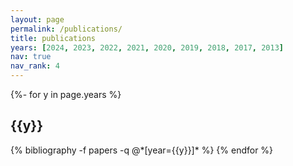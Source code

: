 ```yaml
---
layout: page
permalink: /publications/
title: publications
years: [2024, 2023, 2022, 2021, 2020, 2019, 2018, 2017, 2013]
nav: true
nav_rank: 4
---
```

<!-- _pages/publications.md -->

<div class="publications">

{%- for y in page.years %}
  <h2 class="year">{{y}}</h2>
  {% bibliography -f papers -q @*[year={{y}}]* %}
{% endfor %}

</div>
